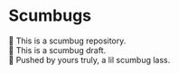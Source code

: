 # Scumbugs

🐌 This is a scumbug repository. <br>
🦟 This is a scumbug draft. <br>
🐛 Pushed by yours truly, a lil scumbug lass.
 
